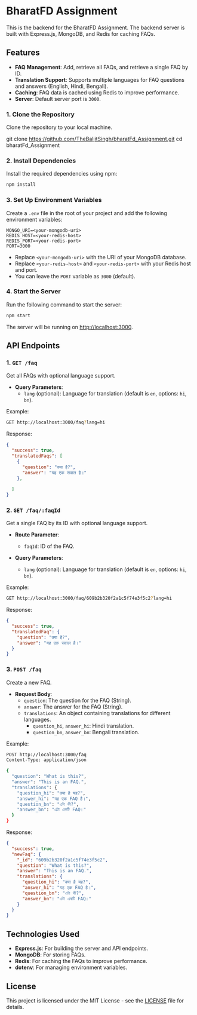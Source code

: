 
# BharatFD Assignment

This is the backend for the BharatFD Assignment. The backend server is built with Express.js, MongoDB, and Redis for caching FAQs.

## Features

- **FAQ Management**: Add, retrieve all FAQs, and retrieve a single FAQ by ID.
- **Translation Support**: Supports multiple languages for FAQ questions and answers (English, Hindi, Bengali).
- **Caching**: FAQ data is cached using Redis to improve performance.
- **Server**: Default server port is `3000`.


### 1. Clone the Repository

Clone the repository to your local machine.


git clone https://github.com/TheBaljitSingh/bharatFd_Assignment.git
cd bharatFd_Assignment


### 2. Install Dependencies

Install the required dependencies using npm:

```bash
npm install
```

### 3. Set Up Environment Variables

Create a `.env` file in the root of your project and add the following environment variables:

```plaintext
MONGO_URI=<your-mongodb-uri>
REDIS_HOST=<your-redis-host>
REDIS_PORT=<your-redis-port>
PORT=3000
```

- Replace `<your-mongodb-uri>` with the URI of your MongoDB database.
- Replace `<your-redis-host>` and `<your-redis-port>` with your Redis host and port.
- You can leave the `PORT` variable as `3000` (default).

### 4. Start the Server

Run the following command to start the server:

```bash
npm start
```

The server will be running on [http://localhost:3000](http://localhost:3000).

## API Endpoints

### 1. `GET /faq`

Get all FAQs with optional language support.

- **Query Parameters**:
  - `lang` (optional): Language for translation (default is `en`, options: `hi`, `bn`).
  
Example:

```bash
GET http://localhost:3000/faq?lang=hi
```

Response:

```json
{
  "success": true,
  "translatedFaqs": [
    {
      "question": "क्या है?",
      "answer": "यह एक सवाल है।"
    },
    
  ]
}
```

### 2. `GET /faq/:faqId`

Get a single FAQ by its ID with optional language support.

- **Route Parameter**:
  - `faqId`: ID of the FAQ.

- **Query Parameters**:
  - `lang` (optional): Language for translation (default is `en`, options: `hi`, `bn`).

Example:

```bash
GET http://localhost:3000/faq/609b2b320f2a1c5f74e3f5c2?lang=hi
```

Response:

```json
{
  "success": true,
  "translatedFaq": {
    "question": "क्या है?",
    "answer": "यह एक सवाल है।"
  }
}
```

### 3. `POST /faq`

Create a new FAQ.

- **Request Body**:
  - `question`: The question for the FAQ (String).
  - `answer`: The answer for the FAQ (String).
  - `translations`: An object containing translations for different languages.
    - `question_hi`, `answer_hi`: Hindi translation.
    - `question_bn`, `answer_bn`: Bengali translation.

Example:

```bash
POST http://localhost:3000/faq
Content-Type: application/json

{
  "question": "What is this?",
  "answer": "This is an FAQ.",
  "translations": {
    "question_hi": "क्या है यह?",
    "answer_hi": "यह एक FAQ है।",
    "question_bn": "এটা কী?",
    "answer_bn": "এটা একটি FAQ।"
  }
}
```

Response:

```json
{
  "success": true,
  "newFaq": {
    "_id": "609b2b320f2a1c5f74e3f5c2",
    "question": "What is this?",
    "answer": "This is an FAQ.",
    "translations": {
      "question_hi": "क्या है यह?",
      "answer_hi": "यह एक FAQ है।",
      "question_bn": "এটা কী?",
      "answer_bn": "এটা একটি FAQ।"
    }
  }
}
```

## Technologies Used

- **Express.js**: For building the server and API endpoints.
- **MongoDB**: For storing FAQs.
- **Redis**: For caching the FAQs to improve performance.
- **dotenv**: For managing environment variables.

## License

This project is licensed under the MIT License - see the [LICENSE](LICENSE) file for details.
```
